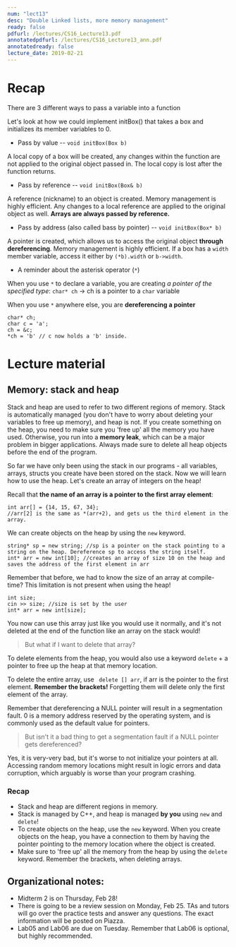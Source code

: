 ```yaml
---
num: "lect13"
desc: "Double Linked lists, more memory management"
ready: false
pdfurl: /lectures/CS16_Lecture13.pdf
annotatedpdfurl: /lectures/CS16_Lecture13_ann.pdf
annotatedready: false
lecture_date: 2019-02-21
---
```


# Recap

There are 3 different ways to pass a variable into a function

Let's look at how we could implement initBox() that takes a box and initializes its member variables to 0.

* Pass by value -- `void initBox(Box b)`

A local copy of a box will be created, any changes within the function are not applied to the original object passed in.
The local copy is lost after the function returns.

* Pass by reference -- `void initBox(Box& b)`

A reference (nickname) to an object is created. Memory management is highly efficient. Any changes to a local reference are applied to the original object as well. **Arrays are always passed by reference.**

* Pass by address (also called bass by pointer) -- `void initBox(Box* b)`

A pointer is created, which allows us to access the original object **through dereferencing**. Memory management is highly efficient.
If a box has a `width` member variable, access it either by `(*b).width` or `b->width`.


* A reminder about the asterisk operator (`*`)

When you use `*` to declare a variable, you are creating *a pointer of the specified type*:
`char* ch` -> ch is a pointer to a `char` variable

When you use `*` anywhere else, you are **dereferencing a pointer**
```
char* ch;
char c = 'a';
ch = &c;
*ch = 'b' // c now holds a 'b' inside.
```

# Lecture material

## Memory: stack and heap

Stack and heap are used to refer to two different regions of memory. Stack is automatically managed (you don't have to worry about deleting your variables to free up memory), and heap is not. If you create something on the heap, you need to make sure you 'free up' all the memory you have used. Otherwise, you run into a **memory leak**, which can be a major problem in bigger applications. Always made sure to delete all heap objects before the end of the program.

So far we have only been using the stack in our programs - all variables, arrays, structs you create have been stored on the stack. Now we will learn how to use the heap. Let's create an array of integers on the heap!

Recall that **the name of an array is a pointer to the first array element**:
```
int arr[] = {14, 15, 67, 34};
//arr[2] is the same as *(arr+2), and gets us the third element in the array.
```
We can create objects on the heap by using the `new` keyword.
```
string* sp = new string; //sp is a pointer on the stack pointing to a string on the heap. Dereference sp to access the string itself.
int* arr = new int[10]; //creates an array of size 10 on the heap and saves the address of the first element in arr
```

Remember that before, we had to know the size of an array at compile-time? This limitation is not present when using the heap!

```
int size;
cin >> size; //size is set by the user
int* arr = new int[size];
```

You now can use this array just like you would use it normally, and it's not deleted at the end of the function like an array on the stack would!

> But what if I want to delete that array?

To delete elements from the heap, you would also use a keyword `delete` + a pointer to free up the heap at that memory location.

To delete the entire array, use ``` delete [] arr```, if arr is the pointer to the first element. **Remember the brackets!** Forgetting them will delete only the first element of the array.

Remember that dereferencing a NULL pointer will result in a segmentation fault. 0 is a memory address reserved by the operating system, and is commonly used as the default value for pointers.

> But isn't it a bad thing to get a segmentation fault if a NULL pointer gets dereferenced?

Yes, it is very-very bad, but it's worse to not initialize your pointers at all. Accessing random memory locations might result in logic errors and data corruption, which arguably is worse than your program crashing.

### Recap

* Stack and heap are different regions in memory. 
* Stack is managed by C++, and heap is managed **by you** using `new` and `delete`! 
* To create objects on the heap, use the `new` keyword. When you create objects on the heap, you have a connection to them by having the pointer pointing to the memory location where the object is created.
* Make sure to 'free up' all the memory from the heap by using the `delete` keyword. Remember the brackets, when deleting arrays.

## Organizational notes:

* Midterm 2 is on Thursday, Feb 28!
* There is going to be a review session on Monday, Feb 25. TAs and tutors will go over the practice tests and answer any questions. The exact information will be posted on Piazza.
* Lab05 and Lab06 are due on Tuesday. Remember that Lab06 is optional, but highly recommended.



